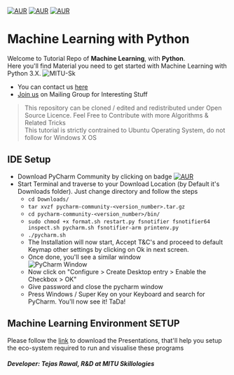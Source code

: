[![AUR](https://img.shields.io/aur/license/yaourt.svg)](https://opensource.org/licenses/gpl-license)
[![AUR](https://img.shields.io/badge/python-3.5%2C%203.6-green.svg)](https://www.python.org/)
[![AUR](https://img.shields.io/badge/IDE-PyCharm%20Com-lightgrey.svg)](https://www.jetbrains.com/pycharm/download/download-thanks.html?platform=linux&code=PCC)

# Machine Learning with Python
Welcome to Tutorial Repo of **Machine Learning**, with **Python**.  
Here you'll find Material you need to get started with Machine Learning with Python 3.X.
![MITU-Sk](https://i.imgur.com/BpFsxpG.jpg)

* You can contact us [here](www.mitu.co.in/contact/)
* [Join us](https://groups.google.com/forum/#!forum/mitu-network) on Mailing Group for Interesting Stuff

> This repository can be cloned / edited and redistributed under Open Source Licence. Feel Free to Contribute with 
more Algorithms & Related Tricks   
> This tutorial is strictly contrained to Ubuntu Operating System, do not follow for Windows X OS

## IDE Setup
* Download PyCharm Community by clicking on badge [![AUR](https://img.shields.io/badge/IDE-PyCharm%20Com-lightgrey.svg)](https://www.jetbrains.com/pycharm/download/download-thanks.html?platform=linux&code=PCC)
* Start Terminal and traverse to your Download Location (by Default it's Downloads folder). Just change directory and follow the steps 
  * `cd Downloads/`
  * `tar xvzf pycharm-community-<version_number>.tar.gz`
  * `cd pycharm-community-<version_number>/bin/`
  * `sudo chmod +x format.sh restart.py fsnotifier fsnotifier64 inspect.sh pycharm.sh fsnotifier-arm printenv.py`
  * `./pycharm.sh`
  * The Installation will now start, Accept T&C's and proceed to default Keymap other settings by clicking on Ok in next screen.
  * Once done, you'll see a similar window   
  ![PyCharm Window](https://i.imgur.com/6KiOoBj.png)
  * Now click on "Configure > Create Desktop entry > Enable the Checkbox > OK"
  * Give password and close the pycharm window
  * Press Windows / Super Key on your Keyboard and search for PyCharm. You'll now see it! TaDa!

## Machine Learning Environment SETUP
Please follow the [link](http://mitu.co.in/py-ml-presentations/) to download the Presentations, that'll help you setup the eco-system required to run and visualise these programs

##### Developer: Tejas Rawal, R&D at MITU Skillologies
